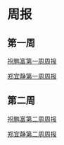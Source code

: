 # 周报

## 第一周

[祝鹏富第一周周报](https://github.com/Voilance/WeBankWeekly/blob/master/Week1.md)

[郑宜静第一周周报](https://github.com/webanklabgroup5/webank/blob/master/day1/%E9%83%91%E5%AE%9C%E9%9D%99/week1.md)

## 第二周

[祝鹏富第二周周报](https://github.com/Voilance/WeBankWeekly/blob/master/Week2.md)

[郑宜静第二周周报](https://github.com/webanklabgroup5/webank/blob/master/day1/%E9%83%91%E5%AE%9C%E9%9D%99/week2.md)
